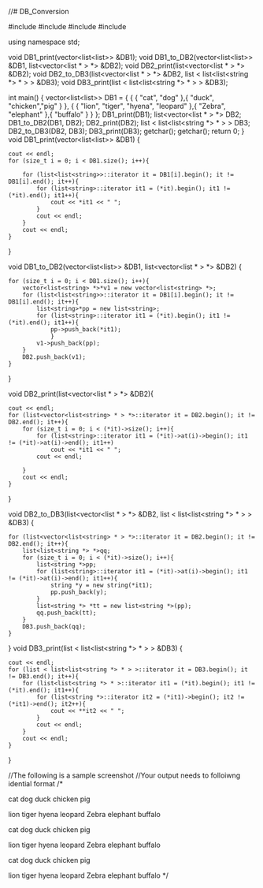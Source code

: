 //# DB_Conversion

#include <iostream>
#include <list>
#include <vector>
#include <string>

using namespace std;


void DB1_print(vector<list<list<string>>> &DB1);
void DB1_to_DB2(vector<list<list<string>>> &DB1, list<vector<list<string> * > *> &DB2);
void DB2_print(list<vector<list<string> * > *> &DB2);
void DB2_to_DB3(list<vector<list<string> * > *> &DB2, list < list<list<string *> * > > &DB3);
void DB3_print(list < list<list<string *> * > > &DB3);

int main()
{
	vector<list<list<string>>> DB1 =
	{
		{ { "cat", "dog" },{ "duck", "chicken","pig" } },
		{ { "lion", "tiger", "hyena", "leopard" },{ "Zebra", "elephant" },{ "buffalo" } }
	};
	DB1_print(DB1);
	list<vector<list<string> * > *> DB2;
	DB1_to_DB2(DB1, DB2);
	DB2_print(DB2);
	list < list<list<string *> * > > DB3;
	DB2_to_DB3(DB2, DB3);
	DB3_print(DB3);
	getchar();
	getchar();
	return 0;
}
void DB1_print(vector<list<list<string>>> &DB1)
{
	
	cout << endl;
	for (size_t i = 0; i < DB1.size(); i++){

		for (list<list<string>>::iterator it = DB1[i].begin(); it != DB1[i].end(); it++){
			for (list<string>::iterator it1 = (*it).begin(); it1 != (*it).end(); it1++){
				cout << *it1 << " ";
			}
			cout << endl;
		}
		cout << endl;
	}
}

void DB1_to_DB2(vector<list<list<string>>> &DB1, list<vector<list<string> * > *> &DB2)
{

	for (size_t i = 0; i < DB1.size(); i++){
		vector<list<string> *>*v1 = new vector<list<string> *>;
		for (list<list<string>>::iterator it = DB1[i].begin(); it != DB1[i].end(); it++){
			list<string>*pp = new list<string>;
			for (list<string>::iterator it1 = (*it).begin(); it1 != (*it).end(); it1++){
				pp->push_back(*it1);
				}
			v1->push_back(pp);
		}
		DB2.push_back(v1);
	}

}

void DB2_print(list<vector<list<string> * > *> &DB2){
	
	cout << endl;
	for (list<vector<list<string> * > *>::iterator it = DB2.begin(); it != DB2.end(); it++){
		for (size_t i = 0; i < (*it)->size(); i++){
			for (list<string>::iterator it1 = (*it)->at(i)->begin(); it1 != (*it)->at(i)->end(); it1++)
				cout << *it1 << " ";
			cout << endl;

		}
		cout << endl;
	}
}

void DB2_to_DB3(list<vector<list<string> * > *> &DB2, list < list<list<string *> * > > &DB3)
{


	for (list<vector<list<string> * > *>::iterator it = DB2.begin(); it != DB2.end(); it++){
		list<list<string *> *>qq;
		for (size_t i = 0; i < (*it)->size(); i++){
			list<string *>pp;
			for (list<string>::iterator it1 = (*it)->at(i)->begin(); it1 != (*it)->at(i)->end(); it1++){
				string *y = new string(*it1);
				pp.push_back(y);
			}
			list<string *> *tt = new list<string *>(pp);
			qq.push_back(tt);
		}
		DB3.push_back(qq);
	}
}
void DB3_print(list < list<list<string *> * > > &DB3)
{

	cout << endl;
	for (list < list<list<string *> * > >::iterator it = DB3.begin(); it != DB3.end(); it++){
		for (list<list<string *> * >::iterator it1 = (*it).begin(); it1 != (*it).end(); it1++){
			for (list<string *>::iterator it2 = (*it1)->begin(); it2 != (*it1)->end(); it2++){
				cout << **it2 << " ";
			}
			cout << endl;
		}
		cout << endl;
	}
}

//The following is a sample screenshot
//Your output needs to folloiwng idential format
/*

cat dog
duck chicken pig

lion tiger hyena leopard
Zebra elephant
buffalo


cat dog
duck chicken pig

lion tiger hyena leopard
Zebra elephant
buffalo


cat dog
duck chicken pig

lion tiger hyena leopard
Zebra elephant
buffalo
*/
